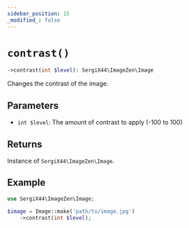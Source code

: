 ```yaml
---
sidebar_position: 15
_modified_: false
---
```

# `contrast()`

```php
->contrast(int $level): SergiX44\ImageZen\Image
```
Changes the contrast of the image.

## Parameters

- `int $level`: The amount of contrast to apply (-100 to 100)


## Returns

Instance of `SergiX44\ImageZen\Image`.

## Example

```php
use SergiX44\ImageZen\Image;

$image = Image::make('path/to/image.jpg')
    ->contrast(int $level);

```
